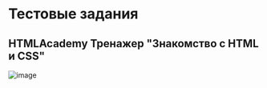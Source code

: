 # Тестовые задания
## HTMLAcademy Тренажер "Знакомство с HTML и CSS"
![image](https://user-images.githubusercontent.com/91348237/174497233-55fa94e3-c8fe-4117-b403-0f8e8eb675ec.png)
